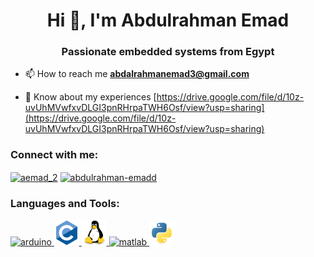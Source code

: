<h1 align="center">Hi 👋, I'm Abdulrahman Emad</h1>
<h3 align="center">Passionate embedded systems from Egypt</h3>

- 📫 How to reach me **abdalrahmanemad3@gmail.com**

- 📄 Know about my experiences [https://drive.google.com/file/d/10z-uvUhMVwfxvDLGI3pnRHrpaTWH6Osf/view?usp=sharing](https://drive.google.com/file/d/10z-uvUhMVwfxvDLGI3pnRHrpaTWH6Osf/view?usp=sharing)

<h3 align="left">Connect with me:</h3>
<p align="left">
<a href="https://twitter.com/aemad_2" target="blank"><img align="center" src="https://raw.githubusercontent.com/rahuldkjain/github-profile-readme-generator/master/src/images/icons/Social/twitter.svg" alt="aemad_2" height="30" width="40" /></a>
<a href="https://linkedin.com/in/abdulrahman-emadd" target="blank"><img align="center" src="https://raw.githubusercontent.com/rahuldkjain/github-profile-readme-generator/master/src/images/icons/Social/linked-in-alt.svg" alt="abdulrahman-emadd" height="30" width="40" /></a>

</p>

<h3 align="left">Languages and Tools:</h3>
<p align="left"> <a href="https://www.arduino.cc/" target="_blank" rel="noreferrer"> <img src="https://cdn.worldvectorlogo.com/logos/arduino-1.svg" alt="arduino" width="40" height="40"/> </a> <a href="https://www.cprogramming.com/" target="_blank" rel="noreferrer"> <img src="https://raw.githubusercontent.com/devicons/devicon/master/icons/c/c-original.svg" alt="c" width="40" height="40"/> </a> <a href="https://www.linux.org/" target="_blank" rel="noreferrer"> <img src="https://raw.githubusercontent.com/devicons/devicon/master/icons/linux/linux-original.svg" alt="linux" width="40" height="40"/> </a> <a href="https://www.mathworks.com/" target="_blank" rel="noreferrer"> <img src="https://upload.wikimedia.org/wikipedia/commons/2/21/Matlab_Logo.png" alt="matlab" width="40" height="40"/> </a> <a href="https://www.python.org" target="_blank" rel="noreferrer"> <img src="https://raw.githubusercontent.com/devicons/devicon/master/icons/python/python-original.svg" alt="python" width="40" height="40"/> </a> </p>
